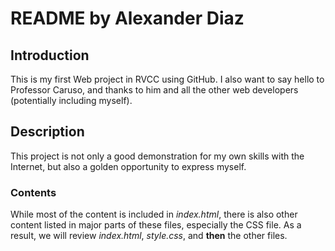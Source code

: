 # README by Alexander Diaz

## Introduction
This is my first Web project in RVCC using GitHub. I also want to say hello to Professor Caruso, and thanks to him and all the other web developers (potentially including myself).

## Description
This project is not only a good demonstration for my own skills with the Internet, but also a golden opportunity to express myself.
### Contents
While most of the content is included in *index.html*, there is also other content listed in major parts of these files, especially the CSS file. As a result, we will review *index.html*, *style.css*, and **then** the other files.

